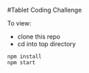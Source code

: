 #Tablet Coding Challenge

To view:
* clone this repo
* cd into top directory

```
npm install
npm start
```

